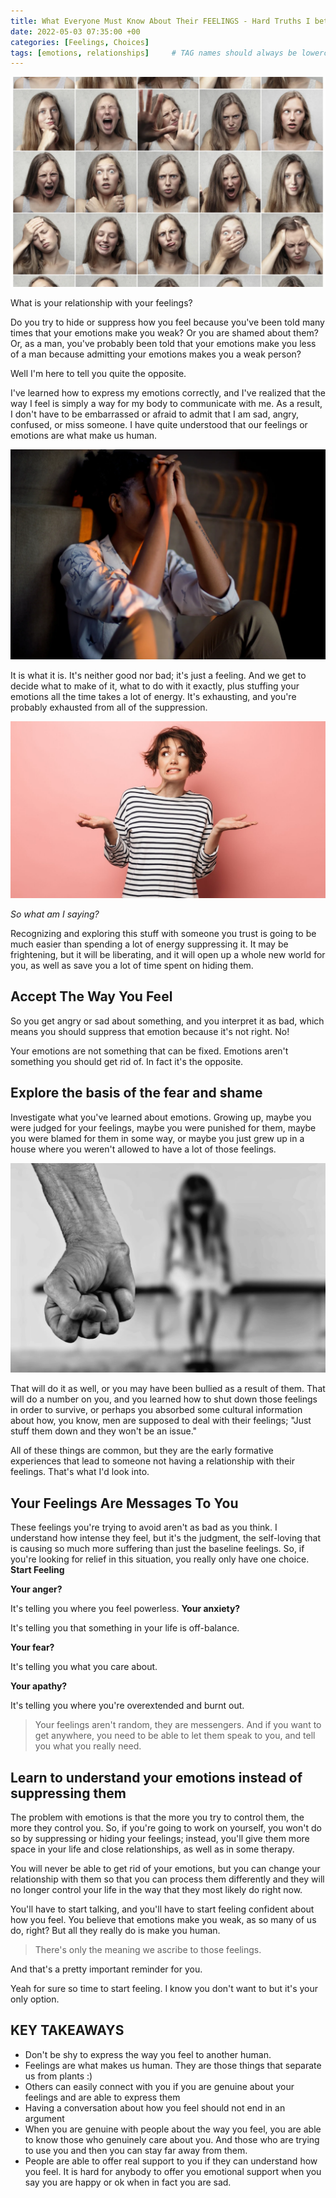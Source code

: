 ```yaml
---
title: What Everyone Must Know About Their FEELINGS - Hard Truths I bet You Didn't Consider
date: 2022-05-03 07:35:00 +00
categories: [Feelings, Choices]
tags: [emotions, relationships]     # TAG names should always be lowercase
---
```


![feelings](/assets/img/feelings-emotions.png)

What is your relationship with your feelings?

Do you try to hide or suppress how you feel because you've been told many times that your emotions make you weak? Or you are shamed about them? Or, as a man, you've probably been told that your emotions make you less of a man because admitting your emotions makes you a weak person?

Well I'm here to tell you quite the opposite.

I've learned how to express my emotions correctly, and I've realized that the way I feel is simply a way for my body to communicate with me. As a result, I don't have to be embarrassed or afraid to admit that I am sad, angry, confused, or miss someone. I have quite understood that our feelings or emotions are what make us human.

![just feelings](/assets/img/just-feelings.png)

It is what it is. It's neither good nor bad; it's just a feeling. And we get to decide what to make of it, what to do with it exactly, plus stuffing your emotions all the time takes a lot of energy. It's exhausting, and you're probably exhausted from all of the suppression.

![what am I saying](/assets/img/need-relationships.jpg)

*So what am I saying?*

Recognizing and exploring this stuff with someone you trust is going to be much easier than spending a lot of energy suppressing it. It may be frightening, but it will be liberating, and it will open up a whole new world for you, as well as save you a lot of time spent on hiding them.

## Accept The Way You Feel

So you get angry or sad about something, and you interpret it as bad, which means you should suppress that emotion because it's not right. No!

Your emotions are not something that can be fixed. Emotions aren't something you should get rid of. In fact it's the opposite.

## Explore the basis of the fear and shame

Investigate what you've learned about emotions. Growing up, maybe you were judged for your feelings, maybe you were punished for them, maybe you were blamed for them in some way, or maybe you just grew up in a house where you weren't allowed to have a lot of those feelings.

![bullied](/assets/img/verbal-abuse.png)

That will do it as well, or you may have been bullied as a result of them. That will do a number on you, and you learned how to shut down those feelings in order to survive, or perhaps you absorbed some cultural information about how, you know, men are supposed to deal with their feelings; "Just stuff them down and they won't be an issue."

All of these things are common, but they are the early formative experiences that lead to someone not having a relationship with their feelings. That's what I'd look into.

## Your Feelings Are Messages To You

These feelings you're trying to avoid aren't as bad as you think. I understand how intense they feel, but it's the judgment, the self-loving that is causing so much more suffering than just the baseline feelings. So, if you're looking for relief in this situation, you really only have one choice. **Start Feeling**

**Your anger?**

It's telling you where you feel powerless. 
**Your anxiety?**

It's telling you that something in your life is off-balance.

**Your fear?**

It's telling you what you care about.

**Your apathy?**

It's telling you where you're overextended and burnt out.

> Your feelings aren't random, they are messengers. And if you want to get anywhere, you need to be able to let them speak to you, and tell you what you really need.

## Learn to understand your emotions instead of suppressing them

The problem with emotions is that the more you try to control them, the more they control you. So, if you're going to work on yourself, you won't do so by suppressing or hiding your feelings; instead, you'll give them more space in your life and close relationships, as well as in some therapy.

You will never be able to get rid of your emotions, but you can change your relationship with them so that you can process them differently and they will no longer control your life in the way that they most likely do right now.

You'll have to start talking, and you'll have to start feeling confident about how you feel. You believe that emotions make you weak, as so many of us do, right? But all they really do is make you human.

> There's only the meaning we ascribe to those feelings. 

And that's a pretty important reminder for you.

Yeah for sure so time to start feeling. I know you don't want to but it's your only option.


## KEY TAKEAWAYS

- Don't be shy to express the way you feel to another human.
- Feelings are what makes us human. They are those things that separate us from plants :)
- Others can easily connect with you if you are genuine about your feelings and are able to express them
- Having a conversation about how you feel should not end in an argument
- When you are genuine with people about the way you feel, you are able to know those who genuinely care about you. And those who are trying to use you and then you can stay far away from them.
- People are able to offer real support to you if they can understand how you feel. It is hard for anybody to offer you emotional support when you say you are happy or ok when in fact you are sad.
